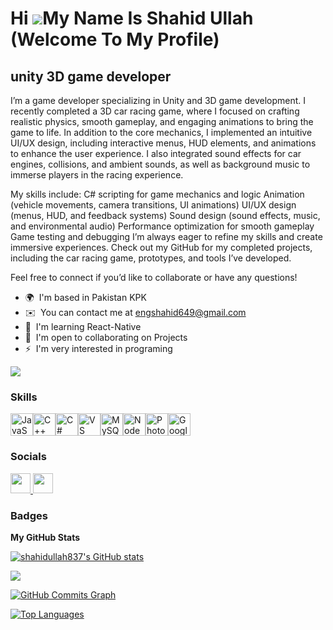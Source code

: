Hi ![](https://user-images.githubusercontent.com/18350557/176309783-0785949b-9127-417c-8b55-ab5a4333674e.gif)My Name Is Shahid Ullah
                                                            (Welcome To My Profile)
====================================================================================================================================

unity 3D game developer
------------------------------------

I’m a game developer specializing in Unity and 3D game development. I recently completed a 3D car racing game, where I focused on crafting realistic physics, smooth gameplay, and engaging animations to bring the game to life.
In addition to the core mechanics, I implemented an intuitive UI/UX design, including interactive menus, HUD elements, and animations to enhance the user experience. I also integrated sound effects for car engines, collisions, and ambient sounds, as well as background music to immerse players in the racing experience.

My skills include:
C# scripting for game mechanics and logic
Animation (vehicle movements, camera transitions, UI animations)
UI/UX design (menus, HUD, and feedback systems)
Sound design (sound effects, music, and environmental audio)
Performance optimization for smooth gameplay
Game testing and debugging
I’m always eager to refine my skills and create immersive experiences. Check out my GitHub for my completed projects, including the car racing game, prototypes, and tools I’ve developed.

Feel free to connect if you’d like to collaborate or have any questions!

* 🌍  I'm based in Pakistan KPK
* ✉️  You can contact me at [engshahid649@gmail.com](mailto:engshahid649@gmail.com)
* 🧠  I'm learning React-Native
* 🤝  I'm open to collaborating on Projects
* ⚡  I'm very interested in programing

<a href="https://www.github.com/shahidullah837" target="_blank" rel="noreferrer"><img
src="https://img.shields.io/github/followers/shahidullah837?logo=github&style=for-the-badge&color=0891b2&labelColor=1c1917" /></a>

### Skills


<p align="left">
<a href="https://developer.mozilla.org/en-US/docs/Web/JavaScript" target="_blank" rel="noreferrer"><img src="https://raw.githubusercontent.com/danielcranney/readme-generator/main/public/icons/skills/javascript-colored.svg" width="36" height="36" alt="JavaScript" /></a><a href="https://docs.microsoft.com/en-us/cpp/?view=msvc-170" target="_blank" rel="noreferrer"><img src="https://raw.githubusercontent.com/danielcranney/readme-generator/main/public/icons/skills/cplusplus-colored.svg" width="36" height="36" alt="C++" /></a><a href="https://docs.microsoft.com/en-us/dotnet/csharp/" target="_blank" rel="noreferrer"><img src="https://raw.githubusercontent.com/danielcranney/readme-generator/main/public/icons/skills/csharp-colored.svg" width="36" height="36" alt="C#" /></a><a href="https://code.visualstudio.com/" target="_blank" rel="noreferrer"><img src="https://raw.githubusercontent.com/danielcranney/readme-generator/main/public/icons/skills/visualstudiocode.svg" width="36" height="36" alt="VS Code" /></a><a href="https://reactjs.org/" target="_blank" rel="noreferrer"><a href="https://www.mysql.com/" target="_blank" rel="noreferrer"><img src="https://raw.githubusercontent.com/danielcranney/readme-generator/main/public/icons/skills/mysql-colored.svg" width="36" height="36" alt="MySQL" /></a><a href="https://nodejs.org/en/" target="_blank" rel="noreferrer"><img src="https://raw.githubusercontent.com/danielcranney/readme-generator/main/public/icons/skills/nodejs-colored.svg" width="36" height="36" alt="NodeJS" /></a><a href="https://www.adobe.com/uk/products/photoshop.html" target="_blank" rel="noreferrer"><img src="https://raw.githubusercontent.com/danielcranney/readme-generator/main/public/icons/skills/photoshop-colored.svg" width="36" height="36" alt="Photoshop" /></a><a href="https://cloud.google.com/" target="_blank" rel="noreferrer"><img src="https://raw.githubusercontent.com/danielcranney/readme-generator/main/public/icons/skills/googlecloud-colored.svg" width="36" height="36" alt="Google Cloud" /></a>
</p>


### Socials

<p align="left"> <a href="https://www.facebook.com/profile.php?id=61550011056298&mibextid=TtJCHPwfooiexAEF" target="_blank" rel="noreferrer"> <picture> <source media="(prefers-color-scheme: dark)" srcset="https://raw.githubusercontent.com/danielcranney/readme-generator/main/public/icons/socials/facebook-dark.svg" /> <source media="(prefers-color-scheme: light)" srcset="https://raw.githubusercontent.com/danielcranney/readme-generator/main/public/icons/socials/facebook.svg" /> <img src="https://raw.githubusercontent.com/danielcranney/readme-generator/main/public/icons/socials/facebook.svg" width="32" height="32" /> </picture> </a> <a href="https://www.github.com/shahidullah837" target="_blank" rel="noreferrer"> <picture> <source media="(prefers-color-scheme: dark)" srcset="https://raw.githubusercontent.com/danielcranney/readme-generator/main/public/icons/socials/github-dark.svg" /> <source media="(prefers-color-scheme: light)" srcset="https://raw.githubusercontent.com/danielcranney/readme-generator/main/public/icons/socials/github.svg" /> <img src="https://raw.githubusercontent.com/danielcranney/readme-generator/main/public/icons/socials/github.svg" width="32" height="32" /> </picture> </a></p>

### Badges

<b>My GitHub Stats</b>

<a href="http://www.github.com/shahidullah837"><img src="https://github-readme-stats.vercel.app/api?username=shahidullah837&show_icons=true&hide=&count_private=true&title_color=0891b2&text_color=ffffff&icon_color=0891b2&bg_color=1c1917&hide_border=true&show_icons=true" alt="shahidullah837's GitHub stats" /></a>

<a href="http://www.github.com/shahidullah837"><img src="https://github-readme-streak-stats.herokuapp.com/?user=shahidullah837&stroke=ffffff&background=1c1917&ring=0891b2&fire=0891b2&currStreakNum=ffffff&currStreakLabel=0891b2&sideNums=ffffff&sideLabels=ffffff&dates=ffffff&hide_border=true" /></a>

<a href="http://www.github.com/shahidullah837"><img src="https://github-readme-activity-graph.cyclic.app/graph?username=shahidullah837&bg_color=1c1917&color=ffffff&line=0891b2&point=ffffff&area_color=1c1917&area=true&hide_border=true&custom_title=GitHub%20Commits%20Graph" alt="GitHub Commits Graph" /></a>

<a href="https://github.com/shahidullah837" align="left"><img src="https://github-readme-stats.vercel.app/api/top-langs/?username=shahidullah837&langs_count=10&title_color=0891b2&text_color=ffffff&icon_color=0891b2&bg_color=1c1917&hide_border=true&locale=en&custom_title=Top%20%Languages" alt="Top Languages" /></a>
